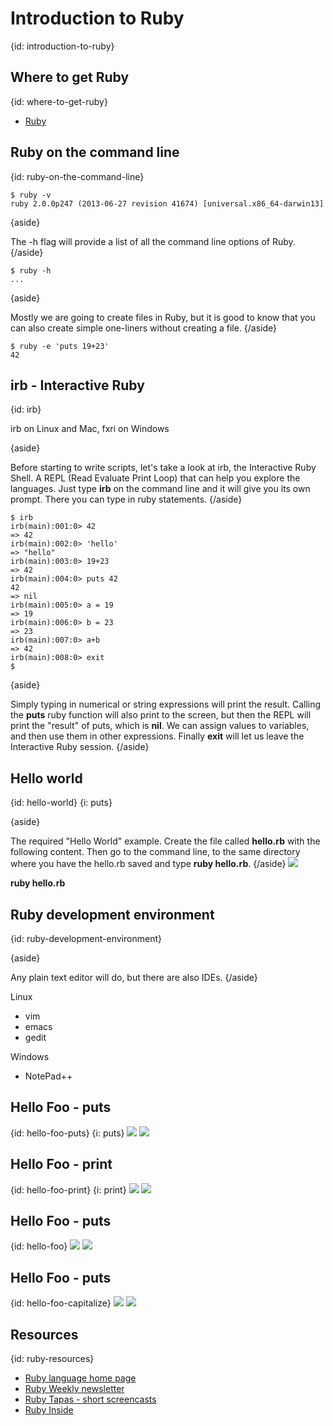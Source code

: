 # Introduction to Ruby
{id: introduction-to-ruby}

## Where to get Ruby
{id: where-to-get-ruby}

* [Ruby](https://www.ruby-lang.org/)



## Ruby on the command line
{id: ruby-on-the-command-line}

```
$ ruby -v
ruby 2.0.0p247 (2013-06-27 revision 41674) [universal.x86_64-darwin13]
```


{aside}

The -h flag will provide a list of all the command line options of Ruby.
{/aside}

```
$ ruby -h
...
```


{aside}

Mostly we are going to create files in Ruby, but it is good to know that you can also
create simple one-liners without creating a file.
{/aside}

```
$ ruby -e 'puts 19+23'
42
```


## irb - Interactive Ruby
{id: irb}

irb on Linux and Mac, fxri on Windows


{aside}

Before starting to write scripts, let's take a look at irb, the Interactive Ruby Shell.
A REPL (Read Evaluate Print Loop) that can help you explore the languages.
Just type **irb** on the command line and it will give you its own prompt.
There you can type in ruby statements.
{/aside}

```
$ irb
irb(main):001:0> 42
=> 42
irb(main):002:0> 'hello'
=> "hello"
irb(main):003:0> 19+23
=> 42
irb(main):004:0> puts 42
42
=> nil
irb(main):005:0> a = 19
=> 19
irb(main):006:0> b = 23
=> 23
irb(main):007:0> a+b
=> 42
irb(main):008:0> exit
$ 
```

{aside}

Simply typing in numerical or string expressions will print the result. Calling the **puts** ruby function will also print to the screen,
but then the REPL will print the "result" of puts, which is **nil**. We can assign values to variables, and then use them in other expressions.
Finally **exit** will let us leave the Interactive Ruby session.
{/aside}


## Hello world
{id: hello-world}
{i: puts}

{aside}

The required "Hello World" example. Create the file called **hello.rb** with the following content. Then go to the command line, to the same directory
where you have the hello.rb saved and type **ruby hello.rb**.
{/aside}
![](examples/intro/hello.rb)

**ruby hello.rb**



## Ruby development environment
{id: ruby-development-environment}

{aside}

Any plain text editor will do, but there are also IDEs.
{/aside}

Linux


* vim
* emacs
* gedit


Windows


* NotePad++



## Hello Foo - puts
{id: hello-foo-puts}
{i: puts}
![](examples/intro/hello_foo_puts.rb)
![](examples/intro/hello_foo_puts.out)


## Hello Foo - print
{id: hello-foo-print}
{i: print}
![](examples/intro/hello_foo_print.rb)
![](examples/intro/hello_foo_print.out)


## Hello Foo - puts
{id: hello-foo}
![](examples/intro/hello_foo.rb)
![](examples/intro/hello_foo.out)


## Hello Foo - puts
{id: hello-foo-capitalize}
![](examples/intro/hello_foo_capitalize.rb)
![](examples/intro/hello_foo_capitalize.out)



## Resources
{id: ruby-resources}

* [Ruby language home page](http://www.ruby-lang.org/)
* [Ruby Weekly newsletter](http://rubyweekly.com/)
* [Ruby Tapas - short screencasts](http://www.rubytapas.com/)
* [Ruby Inside](http://www.rubyinside.com/)




